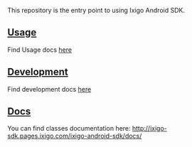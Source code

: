 This repository is the entry point to using Ixigo Android SDK.

## [Usage](docs/USAGE.md)

Find Usage docs [here](docs/USAGE.md)

## [Development](docs/DEVELOPMENT.md)

Find development docs [here](docs/DEVELOPMENT.md)

## [Docs](http://ixigo-sdk.pages.ixigo.com/ixigo-android-sdk/docs/)

You can find classes documentation here: http://ixigo-sdk.pages.ixigo.com/ixigo-android-sdk/docs/
